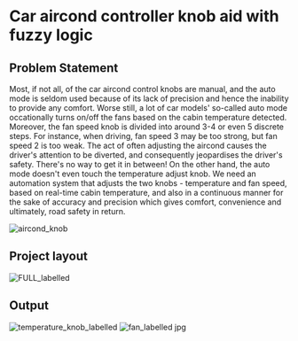 # Car aircond controller knob aid with fuzzy logic

## Problem Statement

Most, if not all, of the car aircond control knobs are manual, and the auto mode is seldom used because of its lack of precision and hence the inability to provide any comfort. Worse still, a lot of car models' so-called auto mode occationally turns on/off the fans based on the cabin temperature detected. Moreover, the fan speed knob is divided into around 3-4 or even 5 discrete steps. For instance, when driving, fan speed 3 may be too strong, but fan speed 2 is too weak. The act of often adjusting the aircond causes the driver's attention to be diverted, and consequently jeopardises the driver's safety. There's no way to get it in between! On the other hand, the auto mode doesn't even touch the temperature adjust knob. We need an automation system that adjusts the two knobs - temperature and fan speed, based on real-time cabin temperature, and also in a continuous manner for the sake of accuracy and precision which gives comfort, convenience and ultimately, road safety in return.

![aircond_knob](https://user-images.githubusercontent.com/68864109/153634692-7d8e99bd-7b94-41ef-9730-b21b6c94b72d.png)

## Project layout

![FULL_labelled](https://user-images.githubusercontent.com/68864109/153745205-29ea11ba-e9cd-4c20-b12e-91cb386133fb.png)

## Output

![temperature_knob_labelled](https://user-images.githubusercontent.com/68864109/153745240-9cf8382b-d789-4a28-b859-fbbd2a0e29ed.png)
![fan_labelled jpg](https://user-images.githubusercontent.com/68864109/153745257-5fba57ad-4eda-44d4-b160-1754f7dbf69a.png)
